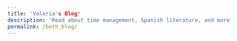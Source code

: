 ```yaml
---
title: 'Valeria's Blog'
description: 'Read about time management, Spanish literature, and more'
permalink: /both_blog/
---
```


